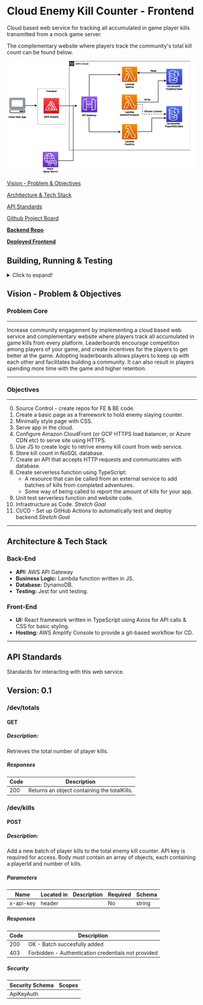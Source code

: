 # Cloud Enemy Kill Counter - Frontend

Cloud based web service for tracking all accumulated in game player kills transmitted from a mock game server.

The complementary website where players track the community's total kill count can be found below.

![alt text](fs-cloud_enemy_counter-diagram.png "Title")

[Vision - Problem & Objectives](#vision)

[Architecture & Tech Stack](#tech)

[API Standards](#api)

[Github Project Board](https://github.com/users/gkando/projects/1)

[**Backend Repo**](https://github.com/gkando/fs-cloud_enemy_counter-be)

[**Deployed Frontend**](https://master.d1p108p2yx9tvh.amplifyapp.com/)

## Building, Running & Testing

<details>
<summary>Click to expand!</summary>

First install dependencies:

```sh
yarn install
```

To run in hot module reloading mode:

```sh
yarn start
```

To create a production build:

```sh
yarn build
```

## Running

Open the file `dist/index.html` in your browser

## Testing

To run unit tests:

```sh
yarn test
```

</details>

## <a name="vision"></a> Vision - Problem & Objectives

### Problem Core

---

Increase community engagement by implementing a cloud based web service and complementary website where players track all accumulated in game kills from every platform. Leaderboards encourage competition among players of your game, and create incentives for the players to get better at the game. Adopting leaderboards allows players to keep up with each other and facilitates building a community. It can also result in players spending more time with the game and higher retention.

---

### Objectives

---

0. Source Control - create repos for FE & BE code.
1. Create a basic page as a framework to hold enemy slaying counter.
2. Minimally style page with CSS.
3. Serve app in the cloud.
4. Configure Amazon CloudFront (or GCP HTTPS load balancer, or Azure CDN etc) to serve site using HTTPS.
5. Use JS to create logic to retrive enemy kill count from web service.
6. Store kill count in NoSQL database.
7. Create an API that accepts HTTP requests and communicates with database.
8. Create serverless function using TypeScript:
   - A resource that can be called from an external service to add batches of kills from completed adventures.
   - Some way of being called to report the amount of kills for your app.
9. Unit test serverless function and website code.
10. Infrastructure as Code. _Stretch Goal_
11. CI/CD - Set up GitHub Actions to automatically test and deploy backend._Stretch Goal_

---

## <a name="tech"></a> Architecture & Tech Stack

### Back-End

- **API:** AWS API Gateway
- **Business Logic:** Lambda function written in JS.
- **Database:** DynamoDB.
- **Testing:** Jest for unit testing.

### Front-End

- **UI:** React framework written in TypeScript using Axios for API calls & CSS for basic styling.
- **Hosting:** AWS Amplify Console to provide a git-based workflow for CD.

---

## <a name="api"></a> API Standards

Standards for interacting with this web service.

## Version: 0.1

### /dev/totals

#### GET

##### Description:

Retrieves the total number of player kills.

##### Responses

| Code | Description                                  |
| ---- | -------------------------------------------- |
| 200  | Returns an object containing the totalKills. |

### /dev/kills

#### POST

##### Description:

Add a new batch of player kills to the total enemy kill counter. API key is required for access. Body must contain an array of objects, each containing a playerId and number of kills.

##### Parameters

| Name      | Located in | Description | Required | Schema |
| --------- | ---------- | ----------- | -------- | ------ |
| x-api-key | header     |             | No       | string |

##### Responses

| Code | Description                                         |
| ---- | --------------------------------------------------- |
| 200  | OK - Batch succesfully added                        |
| 403  | Forbidden - Authentication credentials not provided |

##### Security

| Security Schema | Scopes |
| --------------- | ------ |
| ApiKeyAuth      |        |
